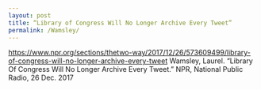 ```yaml
---
layout: post
title: “Library of Congress Will No Longer Archive Every Tweet”
permalink: /Wamsley/
---
```

https://www.npr.org/sections/thetwo-way/2017/12/26/573609499/library-of-congress-will-no-longer-archive-every-tweet
Wamsley, Laurel. “Library Of Congress Will No Longer Archive Every Tweet.” NPR, National Public Radio, 26 Dec. 2017
